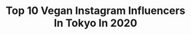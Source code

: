 ---
title: Top 10 Vegan Instagram Influencers In Tokyo In 2020
description: >-
  Find top vegan Instagram influencers in Tokyo in 2020. Most popular hashtags: #vegan #tokyo #pr #stayhome.
platform: Instagram
hits: 17
text_top: Analyze the most popular Instagram accounts on inBeat.
text_bottom: inBeat aggregates 17 Instagram influencers like this in Tokyo, Japan for you to contact.
profiles:
  - username: "meyou.mae"
    fullname: >-
      Miyu 🦋Tokyo Vegan Girl みゆ
    bio: >-
      𝚃𝚘𝚔𝚢𝚘 𝚋𝚊𝚜𝚎𝚍 𝚖𝚘𝚍𝚎𝚕🗼// 𝚅𝚎𝚐𝚊𝚗・𝙴𝚝𝚑𝚒𝚌𝚊𝚕・𝚂𝚞𝚜𝚝𝚊𝚒𝚗𝚊𝚋𝚕𝚎 𝚕𝚒𝚏𝚎🌏💗//EN&JP 🌏 エシカル // サスティナブル // ヴィーガン 🌱少しずつ、毎日の選択を優しいものに❤️ 👇🏼 𝒀𝒐𝒖𝑻𝒖𝒃𝒆でヴィーガン生活&環境問題などについて発信中！みてね👇🏼
    location: "Japan"
    followers: 14930
    engagement: 820
    commentsToLikes: 0.018054
    id: ck0txuox7kifh0i19d2ja2pxe
    verified: false
    hashtags: "#majesticcasual, #postthepeople, #visualmasterz, #majestic"
  - username: "kellymisawa"
    fullname: >-
      Kelly Misawa | Wellness
    bio: >-
      🇯🇵 x 🇧🇷 ✧ Healthy Recipe Developer 📝 ✧Raw Food & Raw Dessert Chef / Raw Chocolatier👩🏻‍🍳🌱 ✧ 2019•2020 Ambassador @sanai_resort 👙 楽天ルーム⤵️
    location: "Japan"
    followers: 64066
    engagement: 265
    commentsToLikes: 0.035191
    id: ck55n669b5kgr0i112ceoz4ln
    verified: false
    hashtags: "#upf50, #tokyo2020, #kellymisawa, #stayhealthy"
  - username: "tanno_wagashi.hk"
    fullname: >-
      たんの和菓子店・丹野ひかり
    bio: >-
      ⚠️全商品発送は承っておりません🙇🏻‍♂️ 10:00〜17:00(売り切れ次第早じまいします) 横浜市金沢区釜利谷東2-10-1 045-782-8756
    location: "Japan"
    followers: 14422
    engagement: 635
    commentsToLikes: 0.012564
    id: ckaozuj9wngc70i78yj9whzq6
    verified: false
    hashtags: "#greentea, #wagashi, #japanesesweets, #plantbased"
  - username: "otayukari"
    fullname: >-
      Yukari Ota
    bio: >-
      =Private Acount = #LifeIsBeautiful @organic_table_by_lapaz lifestylist 商品についてのお問い合わせはこちらにお願いいたします🙏🏻↓ @_lifestylist_
    location: "Japan"
    followers: 42195
    engagement: 108
    commentsToLikes: 0.007445
    id: ck6tr5ynox4lu0j71kw27lgmu
    verified: false
    hashtags: "#sustainable, #lifestylist, #organictablebylapaz, #sleepingtokyo"
  - username: "shibuya_yuri"
    fullname: >-
      🇯🇵渋谷ゆり/涉谷由里/Yuri Shibuya
    bio: >-
      Director @almoore_official Japanese/Fitness Trainer(NESTA) 👄Trilingual (中文/English/日本語) 📍東京/上海/台灣/香港/北京 Love&World Peace🌍👨‍👩‍👧‍👦❤️ FiNC ambassador
    location: "Japan"
    followers: 1167411
    engagement: 109
    commentsToLikes: 0.012708
    id: ck6uhv9onbfnm0j71hz8973bs
    verified: true
    hashtags: "#bikini, #loseweight, #motivation, #muscle"
  - username: "ninjacatgirl"
    fullname: >-
      LILI  リリ
    bio: >-
      ・Tokyo, Japan 🇯🇵 ⁣ ・スウェーデン出身⁣ ・フリーモデル & インフルエンサー⁣ お仕事の依頼はDMへ📩⁣ Please DM for inquiries
    location: "Japan"
    followers: 104752
    engagement: 797
    commentsToLikes: 0.035391
    id: ck0u1whdby9bv0i193vusj6lv
    verified: false
    hashtags: "#swedishgirl, #selfie, #auna, #motd"
  - username: "balancedlife.n.y"
    fullname: >-
      Nats Y
    bio: >-
      Tokyo | Balanced & healthy eating, wine, cooking, running, pilates, travel... | Ambassador for asajikan.jp 朝美人アンバサダー 2020 | ぺっこにあ (pecco)
    location: "Japan"
    followers: 2765
    engagement: 1450
    commentsToLikes: 0.213028
    id: ck5higew6ddla0i11lxs1l3pb
    verified: false
    hashtags: "#eatclean, #glutenfree, #eatyourfruits, #plantbaseddiet"
  - username: "nicomaya2525"
    fullname: >-
      笹倉麻耶 Maya Sasakura
    bio: >-
      ♪age.42 #Tokyo ◼︎16タイプパーソナルカラー診断👠 ◼︎メイクレッスン/パーソナルスタイリスト👗 ◼︎#ドイツワインスペシャルアンバサダー ◼︎コスメコンシェルジュ お仕事依頼はDMに📩 美人格上げ無料メールレッスンやってます
    location: "Japan"
    followers: 80361
    engagement: 126
    commentsToLikes: 0.019567
    id: ck0vy4e1k26r40i195ivn9d83
    verified: false
    hashtags: "#brahmin, #40, #pr, #grl"
  - username: "hp_haus"
    fullname: >-
      HP HAUS
    bio: >-
      miniaturist based in Tokyo 2016年〜ミニチュアフード 2019年〜パンデッサン 2020年〜Happy Vegan🍋 プラントベースのモチーフをテーマにミニチュア制作 ↓ホームページから販売先やレッスンに行けます🥰
    location: "Japan"
    followers: 33415
    engagement: 361
    commentsToLikes: 0.008896
    id: ck8t21d31xv3q0j783753f0m3
    verified: false
    hashtags: "#pr, #miniaturefood, #clay, #minne"
  - username: "keijiashizawadesign"
    fullname: >-
      KEIJI ASHIZAWA DESIGN
    bio: >-
      Architecture and design studio in Tokyo Founded by @keijiashizawa @ishinomakilab founder #keijiashizawadesign
    location: "Japan"
    followers: 19056
    engagement: 351
    commentsToLikes: 0.009192
    id: ck15u0rnfkuyc0i19nqju1aey
    verified: false
    hashtags: "#karimokucasestudy, #livingroom, #interiorproject, #japanesearchitecture"
---